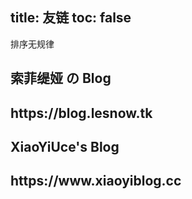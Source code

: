 title: 友链
toc: false
---

<article class="message message-immersive is-primary">
<div class="message-body">
<i class="fas fa-info-circle mr-2"></i>排序无规律
</article>

<section class="hero is-primary" target="https://blog.lesnow.tk">
  <div class="hero-body">
    <div class="container">
      <h1 class="title">
        索菲缇娅 の Blog
      </h1>
      <h2 class="subtitle">
        https://blog.lesnow.tk
      </h2>
    </div>
  </div>
</section>

<section class="hero is-success" target="https://www.xiaoyiblog.cc">
  <div class="hero-body">
    <div class="container">
      <h1 class="title">
        XiaoYiUce's Blog 
      </h1>
      <h2 class="subtitle">
        https://www.xiaoyiblog.cc
      </h2>
    </div>
  </div>
</section>